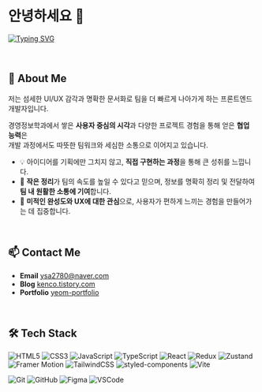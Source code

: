 # 안녕하세요 👋
[![Typing SVG](https://readme-typing-svg.demolab.com?font=Do+Hyeon&duration=2000&pause=1000&color=000000&width=600&lines=%ED%8C%80%EA%B3%BC+%EC%82%AC%EC%9A%A9%EC%9E%90+%EB%AA%A8%EB%91%90%EC%97%90%EA%B2%8C+%EC%A6%90%EA%B1%B0%EC%9A%B4+%EA%B2%BD%ED%97%98%EC%9D%84+%EB%A7%8C%EB%93%9C%EB%8A%94++%ED%94%84%EB%A1%A0%ED%8A%B8%EC%97%94%EB%93%9C+%EA%B0%9C%EB%B0%9C%EC%9E%90%2C+%EC%97%BC%EC%8A%B9%EC%95%84%EC%9E%85%EB%8B%88%EB%8B%A4%E2%98%BA%EF%B8%8F)](https://git.io/typing-svg)

</br>

## 🌱 About Me
저는 섬세한 UI/UX 감각과 명확한 문서화로 팀을 더 빠르게 나아가게 하는 프론트엔드 개발자입니다.

경영정보학과에서 쌓은 **사용자 중심의 시각**과 다양한 프로젝트 경험을 통해 얻은 **협업 능력**은  
개발 과정에서도 따뜻한 팀워크와 세심한 소통으로 이어지고 있습니다.  

- 💡 아이디어를 기획에만 그치지 않고, **직접 구현하는 과정**을 통해 큰 성취를 느낍니다.  
- 🤝 **작은 정리**가 팀의 속도를 높일 수 있다고 믿으며, 정보를 명확히 정리 및 전달하여 **팀 내 원활한 소통에 기여**합니다. 
- 🎨 **미적인 완성도와 UX에 대한 관심**으로, 사용자가 편하게 느끼는 경험을 만들어가는 데 집중합니다.

</br>

## 📫 Contact Me

-  **Email**  [ysa2780@naver.com](mailto:ysa2780@naver.com)  
-  **Blog**  [kenco.tistory.com](https://kenco.tistory.com/)  
-  **Portfolio**  [yeom-portfolio](https://yeom-kenco.github.io/yeom-portfolio/)

</br>

## 🛠 Tech Stack

![HTML5](https://img.shields.io/badge/HTML5-E34F26?style=flat-square&logo=html5&logoColor=white)
![CSS3](https://img.shields.io/badge/CSS3-1572B6?style=flat-square&logo=css3&logoColor=white)
![JavaScript](https://img.shields.io/badge/JavaScript-F7DF1E?style=flat-square&logo=javascript&logoColor=black)
![TypeScript](https://img.shields.io/badge/TypeScript-3178C6?style=flat-square&logo=typescript&logoColor=white)
![React](https://img.shields.io/badge/React-61DAFB?style=flat-square&logo=react&logoColor=black)
![Redux](https://img.shields.io/badge/Redux-764ABC?style=flat-square&logo=redux&logoColor=white)
![Zustand](https://img.shields.io/badge/Zustand-000000?style=flat-square&logo=Zustand&logoColor=white)
![Framer Motion](https://img.shields.io/badge/Framer--Motion-EF6C00?style=flat-square&logo=framer&logoColor=white)
![TailwindCSS](https://img.shields.io/badge/TailwindCSS-06B6D4?style=flat-square&logo=tailwindcss&logoColor=white)
![styled-components](https://img.shields.io/badge/styled--components-DB7093?style=flat-square&logo=styled-components&logoColor=white)
![Vite](https://img.shields.io/badge/Vite-646CFF?style=flat-square&logo=vite&logoColor=white)

![Git](https://img.shields.io/badge/Git-F05032?style=flat-square&logo=git&logoColor=white)
![GitHub](https://img.shields.io/badge/GitHub-181717?style=flat-square&logo=github&logoColor=white)
![Figma](https://img.shields.io/badge/Figma-F24E1E?style=flat-square&logo=figma&logoColor=white)
![VSCode](https://img.shields.io/badge/VS%20Code-007ACC?style=flat-square&logo=visual-studio-code&logoColor=white)

</br>

